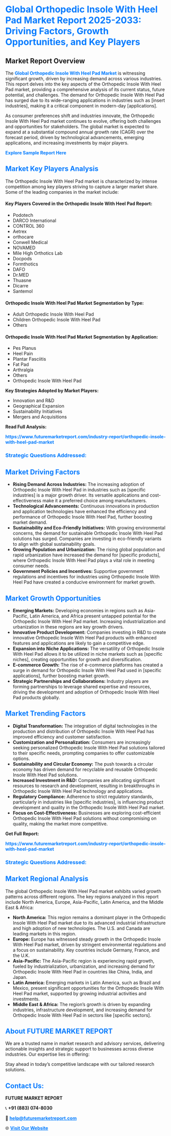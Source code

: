 <h1 style="color: #007BFF;">Global Orthopedic Insole With Heel Pad Market Report 2025-2033: Driving Factors, Growth Opportunities, and Key Players</h1>

<section id="overview">
<h2>Market Report Overview</h2>
<p>The <a href="https://www.futuremarketreport.com/industry-report/orthopedic-insole-with-heel-pad-market" style="color: #007BFF; text-decoration: none;"><strong>Global Orthopedic Insole With Heel Pad Market</strong></a> is witnessing significant growth, driven by increasing demand across various industries. This report delves into the key aspects of the Orthopedic Insole With Heel Pad market, providing a comprehensive analysis of its current status, future potential, and challenges. The demand for Orthopedic Insole With Heel Pad has surged due to its wide-ranging applications in industries such as [insert industries], making it a critical component in modern-day [applications].</p>
<p>As consumer preferences shift and industries innovate, the Orthopedic Insole With Heel Pad market continues to evolve, offering both challenges and opportunities for stakeholders. The global market is expected to expand at a substantial compound annual growth rate (CAGR) over the forecast period, driven by technological advancements, emerging applications, and increasing investments by major players.</p>
</section>

<section id="overview">
<p><a href="https://www.futuremarketreport.com/request-sample/reportId=124140" style="color: #007BFF; text-decoration: none;"><strong>Explore Sample Report Here</strong></a></p>
</section>

<section id="key-players">
<h2 style="color: #007BFF;">Market Key Players Analysis</h2>
<p>The Orthopedic Insole With Heel Pad market is characterized by intense competition among key players striving to capture a larger market share. Some of the leading companies in the market include:</p>
<h4>Key Players Covered in the Orthopedic Insole With Heel Pad Report:</h4>
<ul><li>Podotech</li><li>DARCO International</li><li>CONTROL 360</li><li>Aetrex</li><li>orthocare</li><li>Conwell Medical</li><li>NOVAMED</li><li>Mile High Orthotics Lab</li><li>Docpods</li><li>Formthotics</li><li>DAFO</li><li>Dr.MED</li><li>Thuasne</li><li>Dicarre</li><li>Santemol</li></ul>
<h4>Orthopedic Insole With Heel Pad Market Segmentation by Type:</h4>
<ul><li>Adult Orthopedic Insole With Heel Pad</li><li>Children Orthopedic Insole With Heel Pad</li><li>Others</li></ul>

<h4>Orthopedic Insole With Heel Pad Market Segmentation by Application:</h4>
<ul><li>Pes Planus</li><li>Heel Pain</li><li>Plantar Fasciitis</li><li>Fat Pad</li><li>Arthralgia</li><li>Others</li><li>Orthopedic Insole With Heel Pad</li></ul>
<p><strong>Key Strategies Adopted by Market Players:</strong></p>
<ul>
<li>Innovation and R&D</li>
<li>Geographical Expansion</li>
<li>Sustainability Initiatives</li>
<li>Mergers and Acquisitions</li>
</ul>
</section>

<section>
<p><strong>Read Full Analysis: </strong></p><a href="https://www.futuremarketreport.com/industry-report/orthopedic-insole-with-heel-pad-market" style="color: #007BFF; text-decoration: none;"><strong>https://www.futuremarketreport.com/industry-report/orthopedic-insole-with-heel-pad-market</strong></a>
<h3 style="color: #007BFF;">Strategic Questions Addressed:</h3>
</section>

<section id="driving-factors">
<h2 style="color: #007BFF;">Market Driving Factors</h2>
<ul>
<li><strong>Rising Demand Across Industries:</strong> The increasing adoption of Orthopedic Insole With Heel Pad in industries such as [specific industries] is a major growth driver. Its versatile applications and cost-effectiveness make it a preferred choice among manufacturers.</li>
<li><strong>Technological Advancements:</strong> Continuous innovations in production and application technologies have enhanced the efficiency and performance of Orthopedic Insole With Heel Pad, further boosting market demand.</li>
<li><strong>Sustainability and Eco-Friendly Initiatives:</strong> With growing environmental concerns, the demand for sustainable Orthopedic Insole With Heel Pad solutions has surged. Companies are investing in eco-friendly variants to align with global sustainability goals.</li>
<li><strong>Growing Population and Urbanization:</strong> The rising global population and rapid urbanization have increased the demand for [specific products], where Orthopedic Insole With Heel Pad plays a vital role in meeting consumer needs.</li>
<li><strong>Government Policies and Incentives:</strong> Supportive government regulations and incentives for industries using Orthopedic Insole With Heel Pad have created a conducive environment for market growth.</li>
</ul>
</section>

<section id="growth-opportunities">
<h2 style="color: #007BFF;">Market Growth Opportunities</h2>
<ul>
<li><strong>Emerging Markets:</strong> Developing economies in regions such as Asia-Pacific, Latin America, and Africa present untapped potential for the Orthopedic Insole With Heel Pad market. Increasing industrialization and urbanization in these regions are key growth drivers.</li>
<li><strong>Innovative Product Development:</strong> Companies investing in R&D to create innovative Orthopedic Insole With Heel Pad products with enhanced features and applications are likely to gain a competitive edge.</li>
<li><strong>Expansion into Niche Applications:</strong> The versatility of Orthopedic Insole With Heel Pad allows it to be utilized in niche markets such as [specific niches], creating opportunities for growth and diversification.</li>
<li><strong>E-commerce Growth:</strong> The rise of e-commerce platforms has created a surge in demand for Orthopedic Insole With Heel Pad used in [specific applications], further boosting market growth.</li>
<li><strong>Strategic Partnerships and Collaborations:</strong> Industry players are forming partnerships to leverage shared expertise and resources, driving the development and adoption of Orthopedic Insole With Heel Pad products globally.</li>
</ul>
</section>

<section id="trending-factors">
<h2 style="color: #007BFF;">Market Trending Factors</h2>
<ul>
<li><strong>Digital Transformation:</strong> The integration of digital technologies in the production and distribution of Orthopedic Insole With Heel Pad has improved efficiency and customer satisfaction.</li>
<li><strong>Customization and Personalization:</strong> Consumers are increasingly seeking personalized Orthopedic Insole With Heel Pad solutions tailored to their specific needs, prompting companies to offer customizable options.</li>
<li><strong>Sustainability and Circular Economy:</strong> The push towards a circular economy has driven demand for recyclable and reusable Orthopedic Insole With Heel Pad solutions.</li>
<li><strong>Increased Investment in R&D:</strong> Companies are allocating significant resources to research and development, resulting in breakthroughs in Orthopedic Insole With Heel Pad technology and applications.</li>
<li><strong>Regulatory Compliance:</strong> Adherence to strict regulatory standards, particularly in industries like [specific industries], is influencing product development and quality in the Orthopedic Insole With Heel Pad market.</li>
<li><strong>Focus on Cost-Effectiveness:</strong> Businesses are exploring cost-efficient Orthopedic Insole With Heel Pad solutions without compromising on quality, making the market more competitive.</li>
</ul>
</section>

<section>
<p><strong>Get Full Report: </strong></p><a href="https://www.futuremarketreport.com/industry-report/orthopedic-insole-with-heel-pad-market" style="color: #007BFF; text-decoration: none;"><strong>https://www.futuremarketreport.com/industry-report/orthopedic-insole-with-heel-pad-market</strong></a>
<h3 style="color: #007BFF;">Strategic Questions Addressed:</h3>
</section>


<section id="regional-analysis">
<h2 style="color: #007BFF;">Market Regional Analysis</h2>
<p>The global Orthopedic Insole With Heel Pad market exhibits varied growth patterns across different regions. The key regions analyzed in this report include North America, Europe, Asia-Pacific, Latin America, and the Middle East & Africa:</p>
<ul>
<li><strong>North America:</strong> This region remains a dominant player in the Orthopedic Insole With Heel Pad market due to its advanced industrial infrastructure and high adoption of new technologies. The U.S. and Canada are leading markets in this region.</li>
<li><strong>Europe:</strong> Europe has witnessed steady growth in the Orthopedic Insole With Heel Pad market, driven by stringent environmental regulations and a focus on sustainability. Key countries include Germany, France, and the U.K.</li>
<li><strong>Asia-Pacific:</strong> The Asia-Pacific region is experiencing rapid growth, fueled by industrialization, urbanization, and increasing demand for Orthopedic Insole With Heel Pad in countries like China, India, and Japan.</li>
<li><strong>Latin America:</strong> Emerging markets in Latin America, such as Brazil and Mexico, present significant opportunities for the Orthopedic Insole With Heel Pad market, supported by growing industrial activities and investments.</li>
<li><strong>Middle East & Africa:</strong> The region’s growth is driven by expanding industries, infrastructure development, and increasing demand for Orthopedic Insole With Heel Pad in sectors like [specific sectors].</li>
</ul>
</section>

<footer>
<h2 style="color: #007BFF;">About FUTURE MARKET REPORT</h2>
<p>We are a trusted name in market research and advisory services, delivering actionable insights and strategic support to businesses across diverse industries. Our expertise lies in offering:</p>

<p>Stay ahead in today’s competitive landscape with our tailored research solutions.</p>

<h2 style="color: #007BFF;">Contact Us:</h2>
<p><strong>FUTURE MARKET REPORT</strong></p>
<p>📞 <strong>+91 (883) 074-8030</strong></p>
<p>📧 <strong><a href="mailto:help@futuremarketreport.com" style="color: #007BFF;">help@futuremarketreport.com</a></strong></p>
<p>🌐 <strong><a href="https://www.futuremarketreport.com/" style="color: #007BFF;">Visit Our Website</a></strong></p>
</footer>